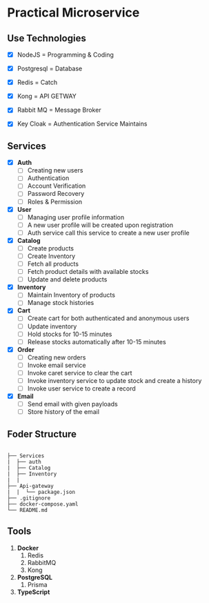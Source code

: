# Practical Microservice

## Use Technologies
- [x] NodeJS = Programming & Coding
- [x] Postgresql = Database
- [x] Redis = Catch
- [x] Kong = API GETWAY
- [x] Rabbit MQ = Message Broker
- [x] Key Cloak = Authentication Service Maintains


## Services
- [x] <b>Auth</b>
  - [ ] Creating new users
  - [ ] Authentication
  - [ ] Account Verification
  - [ ] Password Recovery
  - [ ] Roles & Permission
- [x] <b>User</b>
  - [ ] Managing user profile information
  - [ ] A new user profile will be created upon registration
  - [ ] Auth service call this service to create a new user profile
- [x] <b>Catalog</b>
  - [ ] Create products
  - [ ] Create Inventory
  - [ ] Fetch all products
  - [ ] Fetch product details with available stocks
  - [ ] Update and delete products
- [x] <b>Inventory</b>
  - [ ] Maintain Inventory of products
  - [ ] Manage stock histories
- [x] <b>Cart</b>
  - [ ] Create cart for both authenticated and anonymous users
  - [ ] Update inventory
  - [ ] Hold stocks for 10-15 minutes
  - [ ] Release stocks automatically after 10-15 minutes
- [x] <b>Order</b>
  - [ ] Creating new orders
  - [ ] Invoke email service
  - [ ] Invoke caret service to clear the cart
  - [ ] Invoke inventory service to update stock and create a history
  - [ ] Invoke user service to create a record
- [x] <b>Email</b>
  - [ ] Send email with given payloads
  - [ ] Store history of the email
  
## Foder Structure
```

├── Services
|  ├── auth      
|  ├── Catalog
|  ├── Inventory
|  |
├── Api-gateway 
|  |  └── package.json
├── .gitignore          
├── docker-compose.yaml      
└── README.md

```

## Tools 
1. <b>Docker</b>
   1. Redis
   2. RabbitMQ
   3. Kong
2. <b>PostgreSQL</b>
   1. Prisma
3. <b>TypeScript</b>

